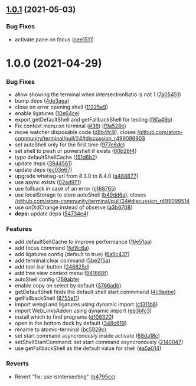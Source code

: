 ## [1.0.1](https://github.com/atom-community/terminal/compare/v1.0.0...v1.0.1) (2021-05-03)


### Bug Fixes

* activate pane on focus ([cee1511](https://github.com/atom-community/terminal/commit/cee1511f594467a1601f96c43fd1645bb4216f57))

# 1.0.0 (2021-04-29)


### Bug Fixes

* allow showing the terminal when intersectionRatio is not 1 ([7a05451](https://github.com/atom-community/terminal/commit/7a0545149fc5d5917a322bd06f9f9af7a5308717))
* bump deps ([4de3aea](https://github.com/atom-community/terminal/commit/4de3aea97b0a0495b583c6cf90a63762032bdb7f))
* close on error opening shell ([11225e9](https://github.com/atom-community/terminal/commit/11225e9d4f5d72cb4c28338bed3f88434e5f9d73))
* enable ligatures ([10e64ce](https://github.com/atom-community/terminal/commit/10e64ceba8f13eadc96299da526a59d16d1e341d))
* export getDefaultShell and getFallbackShell for testing ([f8fa49b](https://github.com/atom-community/terminal/commit/f8fa49ba7dec189f93f24055974f642e25a09e19))
* Fix context menu on terminal ([#38](https://github.com/atom-community/terminal/issues/38)) ([f9a528e](https://github.com/atom-community/terminal/commit/f9a528e07b6b2a0d084f9544d4206a05bcbcf864))
* move watcher disposable code ([d8b4fc9](https://github.com/atom-community/terminal/commit/d8b4fc9bb5fab14ed77776ff5d0533ce704fc331)), closes [/github.com/atom-community/terminal/pull/24#discussion_r499099903](https://github.com//github.com/atom-community/terminal/pull/24/issues/discussion_r499099903)
* set autoShell only for the first time ([977e6dc](https://github.com/atom-community/terminal/commit/977e6dc528e557d785587fc5dd9e2d7a0930f482))
* set shell to pwsh or powershell if exists ([60b28f4](https://github.com/atom-community/terminal/commit/60b28f414471aa6a2753ca7b8bc1072c29f10eda))
* typo defaultShellCache ([151d6b2](https://github.com/atom-community/terminal/commit/151d6b2640a291dff0f498c2ef65f3976b31dda8))
* update deps ([3944561](https://github.com/atom-community/terminal/commit/3944561566f501d759b3457d26534a12e8a4474b))
* update deps ([ec03e67](https://github.com/atom-community/terminal/commit/ec03e673b6f001a955b2d6e2f2ea7021dcd6c64c))
* upgrade whatwg-url from 8.3.0 to 8.4.0 ([a488877](https://github.com/atom-community/terminal/commit/a488877a2a2d1faaf86c7034e998feee9cc81d8e))
* use async exists ([02ad971](https://github.com/atom-community/terminal/commit/02ad9714d15ffe09c13b5a4e982946da262cefc8))
* use fallback in case of an error ([c168765](https://github.com/atom-community/terminal/commit/c168765a9a0190332414992c6edc73bb3703b89f))
* use localStorage to store autoShell ([b49dd6a](https://github.com/atom-community/terminal/commit/b49dd6aa27378323a008fcd78ec7beb2732df381)), closes [/github.com/atom-community/terminal/pull/24#discussion_r499099514](https://github.com//github.com/atom-community/terminal/pull/24/issues/discussion_r499099514)
* use onDidChange instead of observe ([a3b6708](https://github.com/atom-community/terminal/commit/a3b67085261f747c42a591c6d153560636ea9f95))
* **deps:** update deps ([54734e4](https://github.com/atom-community/terminal/commit/54734e403efdc876170e148a226d626da7bed8fa))


### Features

* add defaultSellCache to improve performance ([16e51aa](https://github.com/atom-community/terminal/commit/16e51aa619c44f35b09672d5d563f48d9d02ac1c))
* add focus command ([fef8c6a](https://github.com/atom-community/terminal/commit/fef8c6a003be0ee7ce9bf22381c0a34a7b712a2a))
* add ligatures config (default to true) ([6a5c437](https://github.com/atom-community/terminal/commit/6a5c437661f0e45e2cbfbb36858af20cdf41a52f))
* add terminal:clear command ([5be215a](https://github.com/atom-community/terminal/commit/5be215af5ab3b8b171526d64ad23df64f687de64))
* add tool-bar button ([248825d](https://github.com/atom-community/terminal/commit/248825dbb2608d42fe4d1d0412c50fbb507c61ea))
* add tree view context menu ([941868f](https://github.com/atom-community/terminal/commit/941868f157e71a3c8d2ed41efdfcfab772e88104))
* autoShell config ([769abfe](https://github.com/atom-community/terminal/commit/769abfe9c66ec71e7537a7ec07387071ff79ccef))
* enable copy on select by default ([3766adb](https://github.com/atom-community/terminal/commit/3766adb12ee0888d2f2ca1fec45b00097a623469))
* getDefaultShell finds the default shell start commmand ([4c9aebe](https://github.com/atom-community/terminal/commit/4c9aebe6dfdbb182a57b3c2137ef48923b0c1542))
* getFallbackShell ([8755e11](https://github.com/atom-community/terminal/commit/8755e11762a40fbe754778631828c163ca5608ec))
* import webgl and ligatures using dynamic import ([c1311b6](https://github.com/atom-community/terminal/commit/c1311b6dcb8279de02fe75efd3688a723eb925e3))
* import WebLinksAddon using dynamic import ([eb3bfc3](https://github.com/atom-community/terminal/commit/eb3bfc31d72f062cc5dc4e84817ede4d08fa7f49))
* install which to find programs ([d108320](https://github.com/atom-community/terminal/commit/d1083206f4741c54c4ac7b89d3f8a5566ebb43cf))
* open in the bottom dock by default ([348c619](https://github.com/atom-community/terminal/commit/348c61979177c0dba80988afa587d492258f79b1))
* rename to atomic-terminal ([bc5929c](https://github.com/atom-community/terminal/commit/bc5929cc258a42f62974c88748ba3ccfed3c779c))
* set start command asyncronously inside activate ([68da18c](https://github.com/atom-community/terminal/commit/68da18c2934709737cecb5fde3f92745b7f32801))
* setShellStartCommand: set start command asyncronously ([2140047](https://github.com/atom-community/terminal/commit/21400478a5c4e10d5219403d0f7d5c8c57b8e97f))
* use getFallbackShell as the default value for shell ([ea5a014](https://github.com/atom-community/terminal/commit/ea5a01467e56e2856c8342dc62c5fa5ea59a525f))


### Reverts

* Revert "fix: use isIntersecting" ([b4795cc](https://github.com/atom-community/terminal/commit/b4795cc55c1853560065e29b8313f3f3b180f92b))
